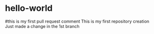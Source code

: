 # hello-world
#this is my first pull request comment
This is my first repository creation
Just made a change in the 1st branch
